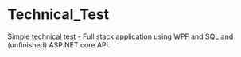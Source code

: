 # Technical_Test
Simple technical test - Full stack application using WPF and SQL and (unfinished) ASP.NET core API. 
